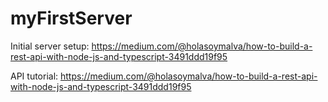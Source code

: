 # myFirstServer

Initial server setup:
https://medium.com/@holasoymalva/how-to-build-a-rest-api-with-node-js-and-typescript-3491ddd19f95


API tutorial:
https://medium.com/@holasoymalva/how-to-build-a-rest-api-with-node-js-and-typescript-3491ddd19f95
